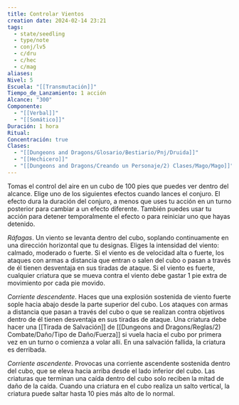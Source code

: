 ```yaml
---
title: Controlar Vientos
creation date: 2024-02-14 23:21
tags:
  - state/seedling
  - type/note
  - conj/lv5
  - c/dru
  - c/hec
  - c/mag
aliases: 
Nivel: 5
Escuela: "[[Transmutación]]"
Tiempo_de_Lanzamiento: 1 acción
Alcance: "300"
Componente:
  - "[[Verbal]]"
  - "[[Somático]]"
Duración: 1 hora
Ritual: 
Concentración: true
Clases:
  - "[[Dungeons and Dragons/Glosario/Bestiario/Pnj/Druida]]"
  - "[[Hechicero]]"
  - "[[Dungeons and Dragons/Creando un Personaje/2) Clases/Mago/Mago]]"
---
```

Tomas el control del aire en un cubo de 100 pies que puedes ver dentro del alcance. Elige uno de los siguientes efectos cuando lances el conjuro. El efecto dura la duración del conjuro, a menos que uses tu acción en un turno posterior para cambiar a un efecto diferente. También puedes usar tu acción para detener temporalmente el efecto o para reiniciar uno que hayas detenido.

*Ráfagas*. Un viento se levanta dentro del cubo, soplando continuamente en una dirección horizontal que tu designas. Eliges la intensidad del viento: calmado, moderado o fuerte.
Si el viento es de velocidad alta o fuerte, los ataques con armas a distancia que entran o salen del cubo o pasan a través de él tienen desventaja en sus tiradas de ataque. Si el viento es fuerte, cualquier criatura que se mueva contra el viento debe gastar 1 pie extra de movimiento por cada pie movido.

*Corriente descendente*. Haces que una explosión sostenida de viento fuerte sople hacia abajo desde la parte superior del cubo. Los ataques con armas a distancia que pasan a través del cubo o que se realizan contra objetivos dentro de él tienen desventaja en sus tiradas de ataque. Una criatura debe hacer una [[Tirada de Salvación]] de [[Dungeons and Dragons/Reglas/2) Combate/Daño/Tipo de Daño/Fuerza]] si vuela hacia el cubo por primera vez en un turno o comienza a volar allí. En una salvación fallida, la criatura es derribada.

*Corriente ascendente*. Provocas una corriente ascendente sostenida dentro del cubo, que se eleva hacia arriba desde el lado inferior del cubo. Las criaturas que terminan una caída dentro del cubo solo reciben la mitad de daño de la caída. Cuando una criatura en el cubo realiza un salto vertical, la criatura puede saltar hasta 10 pies más alto de lo normal.
